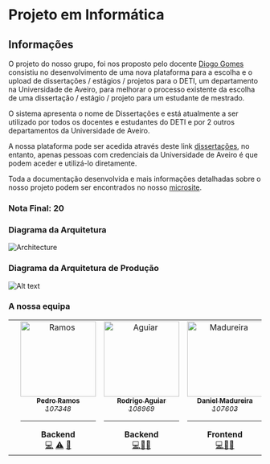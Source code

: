 # Projeto em Informática

## Informações 

O projeto do nosso grupo, foi nos proposto pelo docente [Diogo Gomes](https://github.com/dgomes) consistiu no desenvolvimento de uma nova plataforma para a escolha e o upload de dissertações / estágios / projetos para o DETI, um departamento na Universidade de Aveiro, para melhorar o processo existente da escolha de uma dissertação / estágio / projeto para um estudante de mestrado.

O sistema apresenta o nome de Dissertações e está atualmente a ser utilizado por todos os docentes e estudantes do DETI e por 2 outros departamentos da Universidade de Aveiro.

A nossa plataforma pode ser acedida através deste link [dissertações](https://dissertacoes.av.it.pt/), no entanto, apenas pessoas com credenciais da Universidade de Aveiro é que podem aceder e utilizá-lo diretamente.

Toda a documentação desenvolvida e mais informações detalhadas sobre o nosso projeto podem ser encontrados no nosso [microsite](https://pi-dsd.github.io/microsite/).

### Nota Final: 20

### Diagrama da Arquitetura

<img title="Architecture" alt="Architecture" src="Projeto/Imagens/architecture.png">

### Diagrama da Arquitetura de Produção

<img title="a title" alt="Alt text" src="Projeto/Imagens/deploymentDiagram.png">

### A nossa equipa
<table>
  <tr>

<td align="center" width="50px;"></td>
    <td align="center"><a href="https://github.com/P-Ramos16"><img src="https://avatars0.githubusercontent.com/P-Ramos16?v=3" width="150px;" alt="Ramos"/><br /><sub><b>Pedro Ramos</b><br><i>107348</i></sub></a><hr><b>Backend</b><br><a href="https://github.com/P-Ramos16" title="Code">💻</a> <a href="https://github.com/P-Ramos16" title="Tests">⚠️</a> <a href="https://github.com/P-Ramos16" title="Tools">🔨</a></td>
    <td align="center"><a href="https://github.com/FiNeX96"><img src="https://avatars0.githubusercontent.com/FiNeX96?v=3" width="150px;" alt="Aguiar"/><br /><sub><b>Rodrigo Aguiar</b><br><i>108969</i></sub></a><hr><b>Backend</b><br><a href="https://github.com/FiNeX96" title="Code">💻</a><a href="https://github.com/FiNeX96" title="Tools">🔀</a><a href="https://github.com/FiNeX96" title="Tools">🔨</a></td>
    <td align="center"><a href="https://github.com/Dan1m4D"><img src="https://avatars0.githubusercontent.com/Dan1m4D?v=3" width="150px;" alt="Madureira"/><br /><sub><b>Daniel Madureira</b><br><i>107603</i></sub></a><hr><b>Frontend</b><br><a href="https://github.com/Dan1m4D" title="Code">💻</a><a href="https://github.com/Dan1m4D" title="Design">🎨</a><a href="https://github.com/Dan1m4D" title="Tools">🔧</a></td>
    <td align="center"><a href="https://github.com/zegameiro"><img src="https://avatars0.githubusercontent.com/zegameiro?v=3" width="150px;" alt="Gameiro"/><br /><sub><b>José Gameiro</b><br><i>108840</i></sub></a><hr><b>Frontend</b><br><a href="https://github.com/zegameiro" title="Code">💻</a><a href="https://github.com/zegameiro" title="Blogposts">📝</a><a href="https://github.com/zegameiro" title="Tools">🔧</a></td>
    <td align="center"><a href="https://github.com/jnluis"><img src="https://avatars0.githubusercontent.com/jnluis?v=3" width="150px;" alt="John"/><br /><sub><b>João Luis</b><br><i>107403</i></sub></a><hr><b>Frontend</b><br><a href="https://github.com/jnluis" title="Code">💻</a><a href="https://github.com/jnluis" title="Tools">🎯</a><a href="https://github.com/jnluis" title="Tools">🔧</a></td>
<td align="center" width="50px;"></td>
</tr>
</table>
